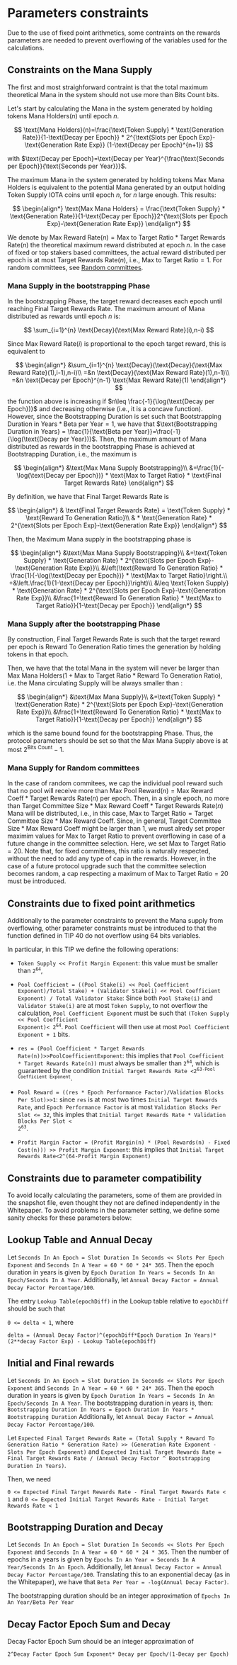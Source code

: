 # Parameters constraints

Due to the use of fixed point arithmetics, some contraints on the rewards parameters are needed to prevent overflowing of the variables used for the calculations.

## Constraints on the Mana Supply

The first and most straighforward contraint is that the total maximum theoretical Mana in the system should not use more than $\text{Bits Count}$ bits.

Let's start by calculating the Mana in the system generated by holding tokens $\text{Mana Holders}(n)$ until epoch $n$.

$$
\text{Mana Holders}(n)=\frac{\text{Token Supply} * \text{Generation Rate}}{1-\text{Decay per Epoch}} * 2^{\text{Slots per Epoch Exp}-\text{Generation Rate Exp}} (1-\text{Decay per Epoch}^{n+1})
$$

with $\text{Decay per Epoch}=\text{Decay per Year}^{\frac{\text{Seconds per Epoch}}{\text{Seconds per Year}}}$.

The maximum Mana in the system generated by holding tokens $\text{Max Mana Holders}$ is equivalent to the potential Mana generated by an output holding $\text{Token Supply}$ IOTA coins until epoch $n$, for $n$ large enough. This results:

$$
\begin{align*}
\text{Max Mana Holders} = \frac{\text{Token Supply} * \text{Generation Rate}}{1-\text{Decay per Epoch}}2^{\text{Slots per Epoch Exp}-\text{Generation Rate Exp}}
\end{align*}
$$

We denote by $\text{Max Reward Rate}(n) = \text{Max to Target Ratio} * \text{Target Rewards Rate}(n)$ the theoretical maximum reward distributed at epoch $n$.
In the case of fixed or top stakers based committees, the actual reward distributed per epoch is at most $\text{Target Rewards Rate}(n)$, i.e., $\text{Max to Target Ratio} = 1$.
For random committees, see [Random committees](#random-committees).

### Mana Supply in the bootstrapping Phase

In the bootstrapping Phase, the target reward decreases each epoch until reaching $\text{Final Target Rewards Rate}$.
The maximum amount of Mana distributed as rewards until epoch $n$ is:

$$
\sum_{i=1}^{n} \text{Decay}(\text{Max Reward Rate}(i),n-i)
$$

Since $\text{Max Reward Rate}(i)$ is proportional to the epoch target reward, this is equivalent to

$$
\begin{align*}
&\sum_{i=1}^{n} \text{Decay}(\text{Decay}(\text{Max Reward Rate}(1),i-1),n-i)\\
=&n \text{Decay}(\text{Max Reward Rate}(1),n-1)\\
=&n \text{Decay per Epoch}^{n-1}  \text{Max Reward Rate}(1)
\end{align*}
$$

the function above is increasing if $n\leq \frac{-1}{\log(\text{Decay per Epoch})}$ and decreasing otherwise (i.e., it is a concave function). However, since the $\text{Bootstrapping Duration}$ is set such that $\text{Bootstrapping Duration in Years}*\text{Beta per Year}=1$, we have that $\text{Bootstrapping Duration in Years} = \frac{1}{\text{Beta per Year}}=\frac{-1}{\log(\text{Decay per Year})}$. Then, the maximum amount of Mana distributed as rewards in the bootstrapping Phase is achieved at $\text{Bootstrapping Duration}$, i.e., the maximum is

$$
\begin{align*}
&\text{Max Mana Supply Bootstrapping}\\
&=\frac{1}{-\log(\text{Decay per Epoch})} * \text{Max to Target Ratio} * \text{Final Target Rewards Rate}
\end{align*}
$$

By definition, we have that $\text{Final Target Rewards Rate}$ is

$$
\begin{align*}
& \text{Final Target Rewards Rate} = \text{Token Supply} * \text{Reward To Generation Ratio}\\
& * \text{Generation Rate} * 2^{\text{Slots per Epoch Exp}-\text{Generation Rate Exp}}
\end{align*}
$$

Then, the Maximum Mana supply in the bootstrapping phase is

$$
\begin{align*}
&\text{Max Mana Supply Bootstrapping}\\
&=\text{Token Supply} * \text{Generation Rate} * 2^{\text{Slots per Epoch Exp}-\text{Generation Rate Exp}}\\
&\left(\text{Reward To Generation Ratio} * \frac{1}{-\log(\text{Decay per Epoch})} * \text{Max to Target Ratio}\right.\\
+&\left.\frac{1}{1-\text{Decay per Epoch}}\right)\\
&\leq \text{Token Supply} * \text{Generation Rate} * 2^{\text{Slots per Epoch Exp}-\text{Generation Rate Exp}}\\
&\frac{1+\text{Reward To Generation Ratio} * \text{Max to Target Ratio}}{1-\text{Decay per Epoch}}
\end{align*}
$$

### Mana Supply after the bootstrapping Phase

By construction, $\text{Final Target Rewards Rate}$ is such that the target reward per epoch is $\text{Reward To Generation Ratio}$ times the generation by holding tokens in that epoch.

Then, we have that the total Mana in the system will never be larger than $\text{Max Mana Holders} (1 + \text{Max to Target Ratio} * \text{Reward To Generation Ratio})$, i.e. the Mana circulating Supply will be always smaller than :

$$
\begin{align*}
&\text{Max Mana Supply}\\
&=\text{Token Supply} * \text{Generation Rate} * 2^{\text{Slots per Epoch Exp}-\text{Generation Rate Exp}}\\
&\frac{1+\text{Reward To Generation Ratio} * \text{Max to Target Ratio}}{1-\text{Decay per Epoch}}
\end{align*}
$$

which is the same bound found for the bootstrapping Phase.
Thus, the protocol parameters should be set so that the $\text{Max Mana Supply}$ above is at most $2^{\text{Bits Count}}-1$.

### Mana Supply for Random committees

In the case of random commitees, we cap the individual pool reward such that no pool will receive more than $\text{Max Pool Reward}(n) = \text{Max Reward Coeff} * \text{Target Rewards Rate}(n)$ per epoch.
Then, in a single epoch, no more than $\text{Target Committee Size} * \text{Max Reward Coeff} * \text{Target Rewards Rate}(n)$ Mana will be distributed, i.e., in this case, $\text{Max to Target Ratio} = \text{Target Committee Size} * \text{Max Reward Coeff}$.
Since, in general, $\text{Target Committee Size} * \text{Max Reward Coeff}$ might be larger than 1, we must alredy set proper maximim values for $\text{Max to Target Ratio}$ to prevent overflowing in case of a future change in the committee selection.
Here, we set $\text{Max to Target Ratio}=20$.
Note that, for fixed committees, this ratio is naturally respected, without the need to add any type of cap in the rewards.
However, in the case of a future protocol upgrade such that the committee selection becomes random, a cap respecting a maximum of $\text{Max to Target Ratio}=20$ must be introduced.

## Constraints due to fixed point arithmetics

Additionally to the parameter constraints to prevent the Mana supply from overflowing, other parameter constraints must be introduced to that the function defined in TIP 40 do not overflow using 64 bits variables.

In particular, in this TIP we define the following operations:
- `Token Supply << Profit Margin Exponent`: this value must be smaller than <code>2<sup>64</sup></code>, 
- `Pool Coefficient = ((Pool Stake(i) << Pool Coefficient Exponent)/Total Stake) + (Validator Stake(i) << Pool Coefficient Exponent) / Total Validator Stake`:
Since both `Pool Stake(i)` and `Validator Stake(i)` are at most `Token Supply`, to not overflow the calculation, `Pool Coefficient Exponent` must be such that <code>(Token Supply << Pool Coefficient Exponent)< 2<sup>64</sup></code>.
`Pool Coefficient` will then use at most `Pool Coefficient Exponent + 1` bits.
- `res = (Pool Coefficient * Target Rewards Rate(n))>>PoolCoefficientExponent`: this implies that `Pool Coefficient * Target Rewards Rate(n))` must always be smaller than <code>2<sup>64</sup></code>, which is guaranteed by the condition <code>Initial Target Rewards Rate <2<sup>63-Pool Coefficient Exponent</sup></code>.
- `Pool Reward = ((res * Epoch Performance Factor)/Validation Blocks Per Slot)>>1`: since `res` is at most two times `Initial Target Rewards Rate`, and `Epoch Performance Factor` is at most `Validation Blocks Per Slot <= 32`, this imples that <code>Initial Target Rewards Rate * Validation Blocks Per Slot < 2<sup>63</sup></code>.

- `Profit Margin Factor = (Profit Margin(n) * (Pool Rewards(n) - Fixed Cost(n))) >> Profit Margin Exponent`: this implies that `Initial Target Rewards Rate<2^(64-Profit Margin Exponent) `

## Constraints due to parameter compatibility

To avoid locally calculating the parameters, some of them are provided in the snapshot file, even thought they not are defined independently in the Whitepaper.
To avoid problems in the parameter setting, we define some sanity checks for these parameters below:

## Lookup Table and Annual Decay

Let `Seconds In An Epoch = Slot Duration In Seconds << Slots Per Epoch Exponent` and `Seconds In A Year = 60 * 60 * 24* 365`.
Then the epoch duration in years is given by `Epoch Duration In Years = Seconds In An Epoch/Seconds In A Year`.
Additionally, let `Annual Decay Factor = Annual Decay Factor Percentage/100`.

The entry `Lookup Table(epochDiff)` in the Lookup table relative to `epochDiff` should be such that

`0 <= delta < 1`, where

`delta = (Annual Decay Factor)^(epochDiff*Epoch Duration In Years)*(2**decay Factor Exp) - Lookup Table(epochDiff)`

## Initial and Final rewards

Let `Seconds In An Epoch = Slot Duration In Seconds << Slots Per Epoch Exponent` and `Seconds In A Year = 60 * 60 * 24* 365`.
Then the epoch duration in years is given by `Epoch Duration In Years = Seconds In An Epoch/Seconds In A Year`.
The bootstrapping duration in years is, then:
`Bootstrapping Duration In Years = Epoch Duration In Years * Bootstrapping Duration`
Additionally, let `Annual Decay Factor = Annual Decay Factor Percentage/100`.

Let `Expected Final Target Rewards Rate = (Total Supply * Reward To Generation Ratio * Generation Rate) >> (Generation Rate Exponent - Slots Per Epoch Exponent)` and `Expected Initial Target Rewards Rate = Final Target Rewards Rate / (Annual Decay Factor ^ Bootstrapping Duration In Years)`.

Then, we need

`0 <= Expected Final Target Rewards Rate - Final Target Rewards Rate < 1`
and 
`0 <= Expected Initial Target Rewards Rate - Initial Target Rewards Rate < 1`

## Bootstrapping Duration and Decay

Let `Seconds In An Epoch = Slot Duration In Seconds << Slots Per Epoch Exponent` and `Seconds In A Year = 60 * 60 * 24 * 365`.
Then the number of epochs in a years is given by `Epochs In An Year = Seconds In A Year/Seconds In An Epoch`.
Additionally, let `Annual Decay Factor = Annual Decay Factor Percentage/100`.
Translating this to an exponential decay (as in the Whitepaper), we have that `Beta Per Year = -log(Annual Decay Factor)`.

The bootstrapping duration should be an integer approximation of `Epochs In An Year/Beta Per Year`

## Decay Factor Epoch Sum and Decay

Decay Factor Epoch Sum should be an integer approximation of

`2^Decay Factor Epoch Sum Exponent* Decay per Epoch/(1-Decay per Epoch)`
